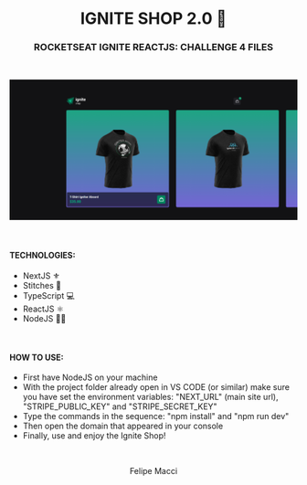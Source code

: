 <h1 align="center">IGNITE SHOP 2.0 🛒</h1>
<h3 align="center">ROCKETSEAT IGNITE REACTJS: CHALLENGE 4 FILES</h3>

<br/>

<p align="center">
    <img width="800px" src="./.github/demo.png" alt="Demo Image">
</p>

<br />

#### TECHNOLOGIES:
- NextJS ⚜
- Stitches 🎨
- TypeScript 💻
- ReactJS ⚛
- NodeJS 🐱‍👤

<br />

#### HOW TO USE:
* First have NodeJS on your machine
* With the project folder already open in VS CODE (or similar) make sure you have set the environment variables: "NEXT_URL" (main site url), "STRIPE_PUBLIC_KEY" and "STRIPE_SECRET_KEY"
* Type the commands in the sequence: "npm install" and "npm run dev"
* Then open the domain that appeared in your console
* Finally, use and enjoy the Ignite Shop!

<br />

<p align="center">Felipe Macci</p>

